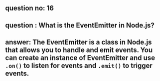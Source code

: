 
      
## question no: 16

## question : What is the EventEmitter in Node.js?

## answer: The EventEmitter is a class in Node.js that allows you to handle and emit events. You can create an instance of EventEmitter and use `.on()` to listen for events and `.emit()` to trigger events.
      